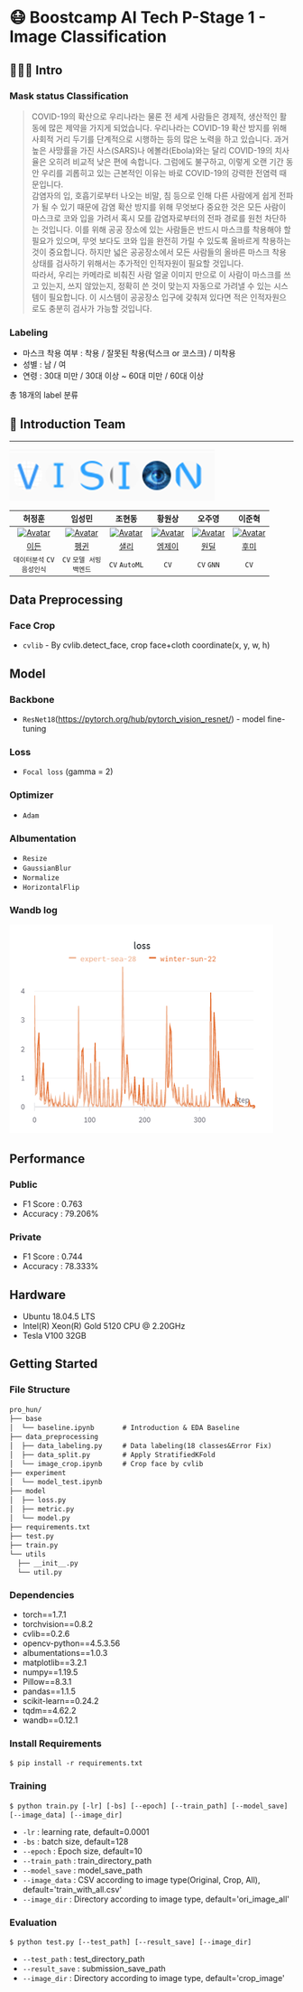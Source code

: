 # 😷 Boostcamp AI Tech P-Stage 1 - Image Classification

## 🕵🏻‍♂️ Intro
### Mask status Classification

>   COVID-19의 확산으로 우리나라는 물론 전 세계 사람들은 경제적, 생산적인 활동에 많은 제약을 가지게 되었습니다. 우리나라는 COVID-19 확산 방지를 위해 사회적 거리 두기를 단계적으로 시행하는 등의 많은 노력을 하고 있습니다. 과거 높은 사망률을 가진 사스(SARS)나 에볼라(Ebola)와는 달리 COVID-19의 치사율은 오히려 비교적 낮은 편에 속합니다. 그럼에도 불구하고, 이렇게 오랜 기간 동안 우리를 괴롭히고 있는 근본적인 이유는 바로 COVID-19의 강력한 전염력 때문입니다.  
>   감염자의 입, 호흡기로부터 나오는 비말, 침 등으로 인해 다른 사람에게 쉽게 전파가 될 수 있기 때문에 감염 확산 방지를 위해 무엇보다 중요한 것은 모든 사람이 마스크로 코와 입을 가려서 혹시 모를 감염자로부터의 전파 경로를 원천 차단하는 것입니다. 이를 위해 공공 장소에 있는 사람들은 반드시 마스크를 착용해야 할 필요가 있으며, 무엇 보다도 코와 입을 완전히 가릴 수 있도록 올바르게 착용하는 것이 중요합니다. 하지만 넓은 공공장소에서 모든 사람들의 올바른 마스크 착용 상태를 검사하기 위해서는 추가적인 인적자원이 필요할 것입니다.  
>   따라서, 우리는 카메라로 비춰진 사람 얼굴 이미지 만으로 이 사람이 마스크를 쓰고 있는지, 쓰지 않았는지, 정확히 쓴 것이 맞는지 자동으로 가려낼 수 있는 시스템이 필요합니다. 이 시스템이 공공장소 입구에 갖춰져 있다면 적은 인적자원으로도 충분히 검사가 가능할 것입니다.

### Labeling
* 마스크 착용 여부 : 착용 / 잘못된 착용(턱스크 or 코스크) / 미착용
* 성별 : 남 / 여
* 연령 : 30대 미만 / 30대 이상 ~ 60대 미만 / 60대 이상

총 18개의 label 분류

## 👋 Introduction Team

---

<img src="https://raw.githubusercontent.com/herjh0405/Img/master/img/KakaoTalk_20210902_105117185.png" alt="KakaoTalk_20210902_105117185" style="float: center;" />

|                            허정훈                            |                            임성민                            |                            조현동                            |                            황원상                            |                            오주영                            |                            이준혁                            |
| :----------------------------------------------------------: | :----------------------------------------------------------: | :----------------------------------------------------------: | :----------------------------------------------------------: | :----------------------------------------------------------: | :----------------------------------------------------------: |
| [![Avatar](https://avatars.githubusercontent.com/u/54921730?v=4)](https://github.com/herjh0405) | [![Avatar](https://avatars.githubusercontent.com/u/49228132?v=4)](https://github.com/mickeyshoes) | [![Avatar](https://avatars.githubusercontent.com/u/61579014?v=4)](https://github.com/JODONG2) | [![Avatar](https://avatars.githubusercontent.com/u/49892621?v=4)](https://github.com/WonsangHwang) | [![Avatar](https://avatars.githubusercontent.com/u/69762559?v=4)](https://github.com/Jy0923) | [![Avatar](https://avatars.githubusercontent.com/u/49234207?v=4)](https://github.com/kmouleejunhyuk) |
|            [이든](https://herjh0405.tistory.com/)            |            [펭귄](https://velog.io/@mickeyshoes)             | [샐리](https://shimmering-form-67a.notion.site/WEEK-e0a8cfccd85a43fca143a14641de8e30) |         [엠제이](https://minjoon950425.tistory.com/)         |  [원딜](https://github.com/changwoomon/Boostcamp-AI-Tech/)   | [후미](https://dreaming-lee.notion.site/boostcamp-archive-44d6ea71b8bf4c0e9dc8d37e57ebbf5f) |
|              `데이터분석` `CV`<br>  `음성인식`               |                `CV` `모델 서빙` <br> `백엔드`                |                        `CV` `AutoML`                         |                             `CV`                             |                          `CV` `GNN`                          |                             `CV`                             |

## Data Preprocessing
### Face Crop

* `cvlib` - By cvlib.detect_face, crop face+cloth coordinate(x, y, w, h)

## Model
### Backbone

* `ResNet18`(https://pytorch.org/hub/pytorch_vision_resnet/) - model fine-tuning

### Loss

* `Focal loss` (gamma = 2)

### Optimizer

* `Adam`

### Albumentation

* `Resize `
* `GaussianBlur`
* `Normalize`
* `HorizontalFlip`

### Wandb log

![image-20210902192217807](https://raw.githubusercontent.com/herjh0405/Img/master/img/image-20210902192217807.png)

## Performance
### Public

* F1 Score : 0.763
* Accuracy : 79.206%

### Private

* F1 Score : 0.744
* Accuracy : 78.333%

## Hardware

* Ubuntu 18.04.5 LTS
* Intel(R) Xeon(R) Gold 5120 CPU @ 2.20GHz
* Tesla V100 32GB

## Getting Started

### File Structure

```text
pro_hun/
├── base
│  └── baseline.ipynb		# Introduction & EDA Baseline
├── data_preprocessing
│  ├── data_labeling.py		# Data labeling(18 classes&Error Fix)
│  ├── data_split.py		# Apply StratifiedKFold
│  └── image_crop.ipynb		# Crop face by cvlib
├── experiment
│  └── model_test.ipynb
├── model
│  ├── loss.py
│  ├── metric.py
│  └── model.py
├── requirements.txt
├── test.py
├── train.py
└── utils
  ├── __init__.py
  └── util.py
```

### Dependencies

* torch==1.7.1
* torchvision==0.8.2
* cvlib==0.2.6
* opencv-python==4.5.3.56
* albumentations==1.0.3
* matplotlib==3.2.1
* numpy==1.19.5
* Pillow==8.3.1
* pandas==1.1.5
* scikit-learn==0.24.2
* tqdm==4.62.2
* wandb==0.12.1

### Install Requirements
```
$ pip install -r requirements.txt
```
### Training
```
$ python train.py [-lr] [-bs] [--epoch] [--train_path] [--model_save] [--image_data] [--image_dir]
```

* `-lr` : learning rate, default=0.0001
* `-bs` : batch size, default=128
* `--epoch` : Epoch size, default=10
* `--train_path` : train_directory_path
* `--model_save` : model_save_path
* `--image_data` : CSV according to image type(Original, Crop, All), default='train_with_all.csv'
* `--image_dir` : Directory according to image type, default='ori_image_all'

### Evaluation
```
$ python test.py [--test_path] [--result_save] [--image_dir]
```

* `--test_path` : test_directory_path
* `--result_save` : submission_save_path
* `--image_dir` : Directory according to image type, default='crop_image'




















